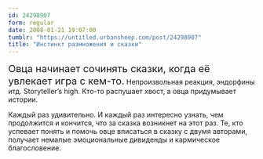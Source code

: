 ```yaml
---
id: 24298907
form: regular
date: 2008-01-21 19:07:00
tumblr: "https://untitled.urbansheep.com/post/24298907"
title: "Инстинкт размножения и сказки"
---
```


<p><big><big>Овца начинает сочинять сказки, когда её увлекает игра с кем-то.</big></big> Непроизвольная реакция, эндорфины итд. Storyteller&rsquo;s high. Кто-то распушает хвост, а овца придумывает истории.</p>

<p>Каждый раз удивительно. И каждый раз интересно узнать, чем продолжится и кончится, что за сказка возникнет на этот раз. Те, кто успевает понять и помочь овце вписаться в сказку с двумя авторами, получает немалые эмоциональные дивиденды и кармическое благословение.</p>

